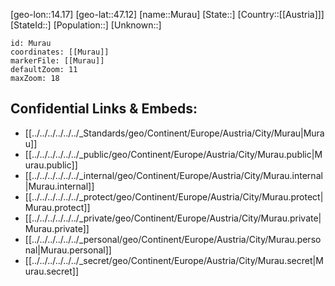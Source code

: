 ﻿---
location: [47.12,14.17]
mapzoom: [7,12] 
mapmarker: city 
type: City
tags:
- geo/City


SpocWebEntityId: 32628
isDeleted: false
confidential: public

---
[geo-lon::14.17]
[geo-lat::47.12]
[name::Murau]
[State::]
[Country::[[Austria]]]
[StateId::]
[Population::]
[Unknown::]


```leaflet
id: Murau
coordinates: [[Murau]]
markerFile: [[Murau]]
defaultZoom: 11 
maxZoom: 18
```


## Confidential Links & Embeds: 
- [[../../../../../../_Standards/geo/Continent/Europe/Austria/City/Murau|Murau]] 
- [[../../../../../../_public/geo/Continent/Europe/Austria/City/Murau.public|Murau.public]] 
- [[../../../../../../_internal/geo/Continent/Europe/Austria/City/Murau.internal|Murau.internal]] 
- [[../../../../../../_protect/geo/Continent/Europe/Austria/City/Murau.protect|Murau.protect]] 
- [[../../../../../../_private/geo/Continent/Europe/Austria/City/Murau.private|Murau.private]] 
- [[../../../../../../_personal/geo/Continent/Europe/Austria/City/Murau.personal|Murau.personal]] 
- [[../../../../../../_secret/geo/Continent/Europe/Austria/City/Murau.secret|Murau.secret]] 
